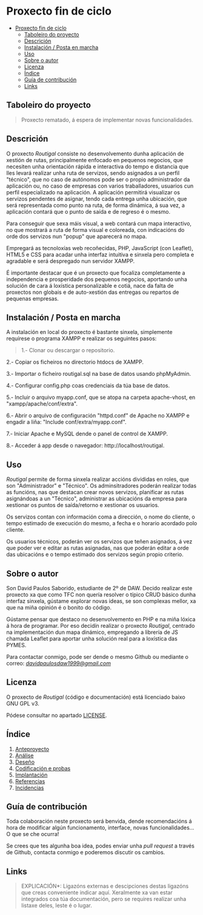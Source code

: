 # Proxecto fin de ciclo

- [Proxecto fin de ciclo](#proxecto-fin-de-ciclo)
  - [Taboleiro do proyecto](#taboleiro-do-proyecto)
  - [Descrición](#descrición)
  - [Instalación / Posta en marcha](#instalación--posta-en-marcha)
  - [Uso](#uso)
  - [Sobre o autor](#sobre-o-autor)
  - [Licenza](#licenza)
  - [Índice](#índice)
  - [Guía de contribución](#guía-de-contribución)
  - [Links](#links)

## Taboleiro do proyecto

> Proxecto rematado, á espera de implementar novas funcionalidades.

## Descrición

O proxecto *Routigal* consiste no desenvolvemento dunha aplicación de xestión de rutas, principalmente enfocado en pequenos negocios, que necesiten unha orientación rápida e interactiva do tempo e distancia que lles levará realizar unha ruta de servizos, sendo asignados a un perfil "técnico", que no caso de autónomos pode ser o propio administrador da aplicación ou, no caso de empresas con varios traballadores, usuarios cun perfil especializado na aplicación. A aplicación permitirá visualizar os servizos pendentes de asignar, tendo cada entrega unha ubicación, que será representada como punto na ruta, de forma dinámica, á sua vez, a aplicación contará que o punto de saída e de regreso é o mesmo.

Para conseguir que sexa máis visual, a web contará cun mapa interactivo, no que mostrará a ruta de forma visual e coloreada, con indicacións do orde dos servizos nun "popup" que aparecerá no mapa.

Empregará as tecnoloxías web recoñecidas, PHP, JavaScript (con Leaflet), HTML5 e CSS para acadar unha interfaz intuitiva e sinxela pero completa e agradable e será despregado nun servidor XAMPP.

É importante destacar que é un proxecto que focaliza completamente a independencia e prosperidade dos pequenos negocios, aportando unha solución de cara á loxística personalizable e cotiá, nace da falta de proxectos non globais e de auto-xestión das entregas ou repartos de pequenas empresas.

## Instalación / Posta en marcha

A instalación en local do proxecto é bastante sinxela, simplemente requírese o programa XAMPP e realizar os seguintes pasos:

> 1.- Clonar ou descargar o repositorio.

2.- Copiar os ficheiros no directorio htdocs de XAMPP.

3.- Importar o ficheiro routigal.sql na base de datos usando phpMyAdmin.

4.- Configurar config.php coas credenciais da túa base de datos.

5.- Incluir o arquivo myapp.conf, que se atopa na carpeta apache-vhost, en "xampp/apache/conf/extra".

6.- Abrir o arquivo de configuración "httpd.conf" de Apache no XAMPP e engadir a liña: "Include conf/extra/myapp.conf".

7.- Iniciar Apache e MySQL dende o panel de control de XAMPP.

8.- Acceder á app desde o navegador: http://localhost/routigal.

## Uso

*Routigal* permite de forma sinxela realizar accións divididas en roles, que son "Administrador" e "Técnico". Os adminsitradores poderán realizar todas as funcións, nas que destacan crear novos servizos, planificar as rutas asignándoas a un "Técnico", administrar as ubicacións da empresa para xestionar os puntos de saída/retorno e xestionar os usuarios.

Os servizos contan con información coma a dirección, o nome do cliente, o tempo estimado de execución do mesmo, a fecha e o horario acordado polo cliente.

Os usuarios técnicos, poderán ver os servizos que teñen asignados, á vez que poder ver e editar as rutas asignadas, nas que poderán editar a orde das ubicacións e o tempo estimado dos servizos según propio criterio.

## Sobre o autor

Son David Paulos Saborido, estudiante de 2º de DAW. Decido realizar este proxecto xa que como TFC non quería resolver o típico CRUD básico dunha interfaz sinxela, gústame explorar novas ideas, se son complexas mellor, xa que na miña opinión é o bonito do código.

Gústame pensar que destaco no desenvolvemento en PHP e na miña lóxica á hora de programar. Por eso decidín realizar o proxecto *Routigal*, centrado na implementación dun mapa dinámico, empregando a librería de JS chamada Leaflet para aportar unha solución real para a loxística das PYMES.

Para contactar conmigo, pode ser dende o mesmo Github ou mediante o correo: *davidpaulosdaw1999@gmail.com*

## Licenza

O proxecto de *Routigal* (código e documentación) está licenciado baixo GNU GPL v3.

Pódese consultar no apartado [LICENSE](license).

## Índice


1. [Anteproyecto](plantilla-proxecto/doc/templates/1_Anteproxecto.md)
2. [Análise](plantilla-proxecto/doc/templates/2_Analise.md)
3. [Deseño](plantilla-proxecto/doc/templates/3_Deseño.md)
4. [Codificación e probas](plantilla-proxecto/doc/templates/4_Codificacion_e_probas.md)
5. [Implantación](plantilla-proxecto/doc/templates/5_Implantación.md)
6. [Referencias](plantilla-proxecto/doc/templates/6_Referencias.md)
7. [Incidencias](plantilla-proxecto/doc/templates/7_Incidencias.md)

## Guía de contribución

Toda colaboración neste proxecto será benvida, dende recomendacións á hora de modificar algún funcionamento, interface, novas funcionalidades... O que se che ocurra!

Se crees que tes algunha boa idea, podes enviar unha *pull request* a través de Github, contacta conmigo e poderemos discutir os cambios.

## Links

> EXPLICACIÓN*: Ligazóns externas e descipciones destas ligazóns que creas conveniente indicar aquí. Xeralmente xa van estar integrados coa túa documentación, pero se requires realizar unha listaxe deles, leste é o lugar.
>
